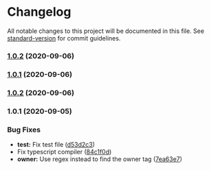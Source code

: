 # Changelog

All notable changes to this project will be documented in this file. See [standard-version](https://github.com/conventional-changelog/standard-version) for commit guidelines.

### [1.0.2](https://github.com/zhycorp/node-zhycorp/compare/v1.0.0...v1.0.2) (2020-09-06)

### [1.0.1](https://github.com/zhycorp/node-zhycorp/compare/v1.0.2...v1.0.1) (2020-09-06)

### [1.0.2](https://github.com/zhycorp/zhycorp.js/compare/v1.0.1...v1.0.2) (2020-09-06)

### 1.0.1 (2020-09-05)


### Bug Fixes

* **test:** Fix test file ([d53d2c3](https://github.com/KurokuTetsuya/zhycorp.js/commit/d53d2c3a83ecc1a65328718a3c39f5c87a9c4df1))
* Fix typescript compiler ([84c1f0d](https://github.com/KurokuTetsuya/zhycorp.js/commit/84c1f0d33f247338f563d63acfb7b97a0011d512))
* **owner:** Use regex instead to find the owner tag ([7ea63e7](https://github.com/KurokuTetsuya/zhycorp.js/commit/7ea63e7418c67dcfbdadb2333029624b77c7c843))
